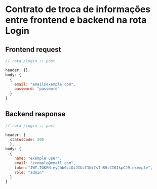 # Contrato de troca de informações entre frontend e backend na rota Login

## Frontend request

```Javascript
// rota /login :: post

header: {},
body: {
  {
    email: "email@exemple.com",
    password: "password"
  }
}
```

## Backend response

```Javascript
// rota /login :: post

header: {
  statusCode: 200
  },
body: {
  {
    name: "exemple user",
    email: "exemple@email.com",
    token:"JWT.TOKEN.eyJhbGciOiJIUzI1NiIsInR5cCI6IkpCJ9.exemple",
    role: "admin"
  }
}
```
